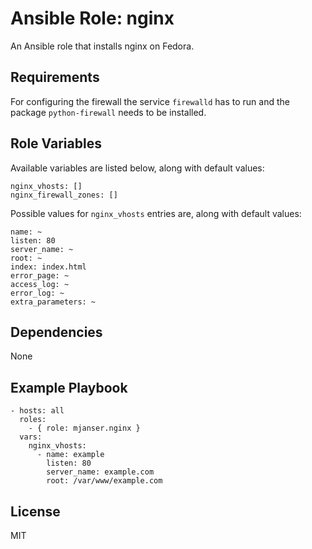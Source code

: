 # Ansible Role: nginx

An Ansible role that installs nginx on Fedora.

## Requirements

For configuring the firewall the service `firewalld` has to run and the package `python-firewall` needs to be installed.

## Role Variables

Available variables are listed below, along with default values:

    nginx_vhosts: []
    nginx_firewall_zones: []

Possible values for `nginx_vhosts` entries are, along with default values:

    name: ~
    listen: 80
    server_name: ~
    root: ~
    index: index.html
    error_page: ~
    access_log: ~
    error_log: ~
    extra_parameters: ~

## Dependencies

None

## Example Playbook

    - hosts: all
      roles:
        - { role: mjanser.nginx }
      vars:
        nginx_vhosts:
          - name: example
            listen: 80
            server_name: example.com
            root: /var/www/example.com

## License

MIT
